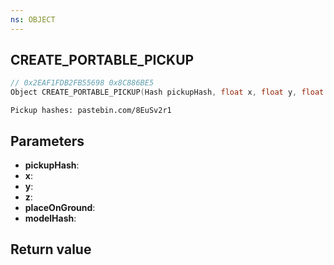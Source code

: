 ```yaml
---
ns: OBJECT
---
```

## CREATE_PORTABLE_PICKUP

```c
// 0x2EAF1FDB2FB55698 0x8C886BE5
Object CREATE_PORTABLE_PICKUP(Hash pickupHash, float x, float y, float z, BOOL placeOnGround, Hash modelHash);
```

```
Pickup hashes: pastebin.com/8EuSv2r1
```

## Parameters
* **pickupHash**: 
* **x**: 
* **y**: 
* **z**: 
* **placeOnGround**: 
* **modelHash**: 

## Return value
